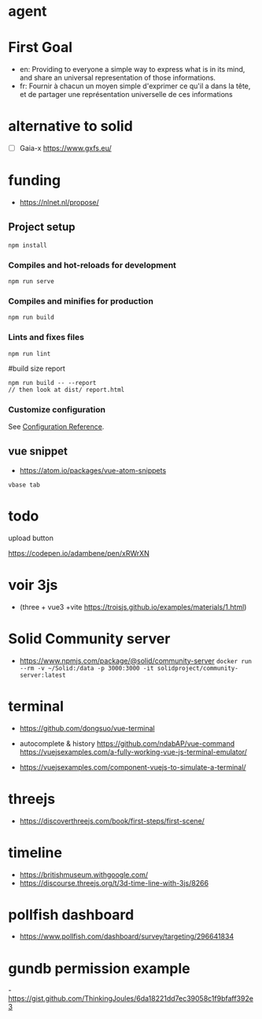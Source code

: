 # agent

# First Goal
- en: Providing to everyone a simple way to express what is in its mind, and share an universal representation of those informations.
- fr: Fournir à chacun un moyen simple d'exprimer ce qu'il a dans la tête, et de partager une représentation universelle de ces informations


# alternative to solid
- [ ] Gaia-x https://www.gxfs.eu/

# funding
- https://nlnet.nl/propose/

## Project setup
```
npm install
```

### Compiles and hot-reloads for development
```
npm run serve
```

### Compiles and minifies for production
```
npm run build
```

### Lints and fixes files
```
npm run lint
```

#build size report
```
npm run build -- --report
// then look at dist/ report.html
```


### Customize configuration
See [Configuration Reference](https://cli.vuejs.org/config/).


## vue snippet
- https://atom.io/packages/vue-atom-snippets

`vbase tab`

# todo
upload button

https://codepen.io/adambene/pen/xRWrXN

# voir 3js
- (three + vue3 +vite https://troisjs.github.io/examples/materials/1.html)

# Solid Community server
- https://www.npmjs.com/package/@solid/community-server
```docker run --rm -v ~/Solid:/data -p 3000:3000 -it solidproject/community-server:latest```

# terminal
- https://github.com/dongsuo/vue-terminal
- autocomplete & history https://github.com/ndabAP/vue-command https://vuejsexamples.com/a-fully-working-vue-js-terminal-emulator/

- https://vuejsexamples.com/component-vuejs-to-simulate-a-terminal/

# threejs
- https://discoverthreejs.com/book/first-steps/first-scene/
# timeline
- https://britishmuseum.withgoogle.com/
- https://discourse.threejs.org/t/3d-time-line-with-3js/8266

# pollfish dashboard
- https://www.pollfish.com/dashboard/survey/targeting/296641834

# gundb permission example
-https://gist.github.com/ThinkingJoules/6da18221dd7ec39058c1f9bfaff392e3
